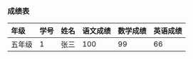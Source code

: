 ### 成绩表

| 年级  | 学号 | 姓名 | 语文成绩 | 数学成绩 | 英语成绩 |
|:-------------|:---------------|:-------------|:-------------|:-------------|:-------------|
| 五年级 | 1 | 张三 | 100 | 99 | 66 | 
